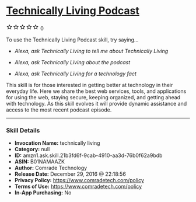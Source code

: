 # [Technically Living Podcast](http://alexa.amazon.com/#skills/amzn1.ask.skill.21b3fd6f-9cab-4910-aa3d-76b0f62a9bdb)
![0 stars](../../images/ic_star_border_black_18dp_1x.png)![0 stars](../../images/ic_star_border_black_18dp_1x.png)![0 stars](../../images/ic_star_border_black_18dp_1x.png)![0 stars](../../images/ic_star_border_black_18dp_1x.png)![0 stars](../../images/ic_star_border_black_18dp_1x.png) 0

To use the Technically Living Podcast skill, try saying...

* *Alexa, ask Technically Living to tell me about Technically Living*

* *Alexa, ask Technically Living about the podcast*

* *Alexa, ask Technically Living for a technology fact*

This skill is for those interested in getting better at technology in their everyday life. Here we share the best web services, tools, and applications for using the web, staying secure, keeping organized, and getting ahead with technology. As this skill evolves it will provide dynamic assistance and access to the most recent podcast episode.

***

### Skill Details

* **Invocation Name:** technically living
* **Category:** null
* **ID:** amzn1.ask.skill.21b3fd6f-9cab-4910-aa3d-76b0f62a9bdb
* **ASIN:** B01NAMAAZK
* **Author:** Comrade Technology
* **Release Date:** December 29, 2016 @ 22:18:56
* **Privacy Policy:** https://www.comradetech.com/policy
* **Terms of Use:** https://www.comradetech.com/policy
* **In-App Purchasing:** No
